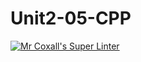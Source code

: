 # Unit2-05-CPP
[![Mr Coxall's Super Linter](https://github.com/ICS3U-C-Programming-Serge-H/Unit2-05-CPP/workflows/Mr%20Coxall's%20Super%20Linter/badge.svg)](https://github.com/ICS3U-C-Programming-Serge-H/Unit2-05-CPP/actions/)

